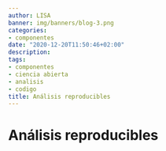 ```yaml
---
author: LISA
banner: img/banners/blog-3.png
categories:
- componentes
date: "2020-12-20T11:50:46+02:00"
description:
tags:
- componentes
- ciencia abierta
- analisis
- codigo
title: Análisis reproducibles
---
```


# Análisis reproducibles 
